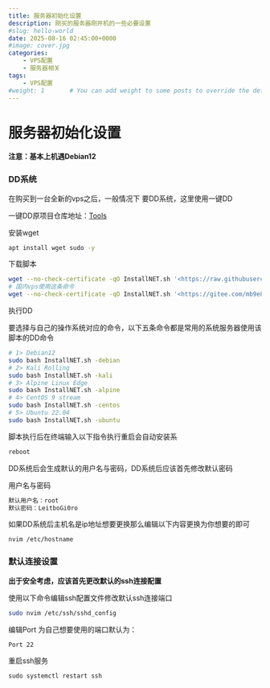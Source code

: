 ```yaml
---
title: 服务器初始化设置
description: 刚买的服务器刚开机的一些必要设置
#slug: hello-world
date: 2025-08-16 02:45:00+0000
#image: cover.jpg
categories:
    - VPS配置
    - 服务器相关
tags:
    - VPS配置
#weight: 1       # You can add weight to some posts to override the default sorting (date descending)
---
```


# 服务器初始化设置

**注意：基本上机遇Debian12**

### DD系统

在购买到一台全新的vps之后，一般情况下 要DD系统，这里使用一键DD

一键DD原项目仓库地址：[Tools](https://github.com/leitbogioro/Tools)

安装wget

```bash
apt install wget sudo -y
```

下载脚本

```bash
wget --no-check-certificate -qO InstallNET.sh '<https://raw.githubusercontent.com/leitbogioro/Tools/master/Linux_reinstall/InstallNET.sh>' && chmod a+x InstallNET.sh
# 国内vps使用这条命令
wget --no-check-certificate -qO InstallNET.sh '<https://gitee.com/mb9e8j2/Tools/raw/master/Linux_reinstall/InstallNET.sh>' && chmod a+x InstallNET.sh
```

执行DD

要选择与自己的操作系统对应的命令，以下五条命令都是常用的系统服务器使用该脚本的DD命令

```bash
# 1> Debian12
sudo bash InstallNET.sh -debian
# 2> Kali Rolling
sudo bash InstallNET.sh -kali
# 3> Alpine Linux Edge
sudo bash InstallNET.sh -alpine
# 4> CentOS 9 stream
sudo bash InstallNET.sh -centos
# 5> Ubuntu 22.04
sudo bash InstallNET.sh -ubuntu
```

脚本执行后在终端输入以下指令执行重启会自动安装系

```bash
reboot
```

DD系统后会生成默认的用户名与密码，DD系统后应该首先修改默认密码

用户名与密码

```bash
默认用户名：root
默认密码：LeitboGi0ro
```

如果DD系统后主机名是ip地址想要更换那么编辑以下内容更换为你想要的即可

```bash
nvim /etc/hostname
```

### 默认连接设置

**出于安全考虑，应该首先更改默认的ssh连接配置**

使用以下命令编辑ssh配置文件修改默认ssh连接端口

```bash
sudo nvim /etc/ssh/sshd_config
```

编辑Port 为自己想要使用的端口默认为：

```bash
Port 22
```

重启ssh服务

```
sudo systemctl restart ssh
```

